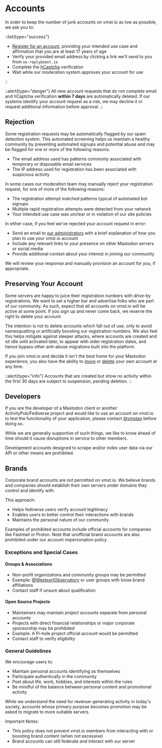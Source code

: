 # Accounts

In order to keep the number of junk accounts on vmst.io as low as possible, we ask you to:

::list{type="success"}

- [Register for an account](https://vmst.io/auth/sign_up), providing your intended use case and affirmation that you are at least 17 years of age
- Verify your provided email address by clicking a link we'll send to you from `no-reply@vmst.io`
- Complete the [hCaptcha](https://www.hcaptcha.com) verification
- Wait while our moderation system approves your account for use

::

::alert{type="danger"}
All new account requests that do not complete email and hCaptcha verification **within 7 days** are automatically deleted.
If our systems identify your account request as a risk, we may decline it or request additional information before approval.
::

## Rejection

Some registration requests may be automatically flagged by our spam detection system.
This automated screening helps us maintain a healthy community by preventing automated signups and potential abuse and may be flagged for one or more of the following reasons:

- The email address used has patterns commonly associated with temporary or disposable email services
- The IP address used for registration has been associated with suspicious activity

In some cases our moderation team may manually reject your registration request, for one of more of the following reasons:

- The registration attempt matched patterns typical of automated bot signups
- Multiple rapid registration attempts were detected from your network
- Your intended use case was unclear or in violation of our site policies

In either case, if you feel we've rejected your account request in error:

- Send an email to [our administrators](/about) with a brief explanation of how you plan to use your vmst.io account
- Include any relevant links to your presence on other Mastodon servers or social media
- Provide additional context about your interest in joining our community

We will review your response and manually provision an account for you, if appropriate.

## Preserving Your Account

Some servers are happy to juice their registration numbers with drive-by registrations.
We want to set a higher bar and advertise folks who are part of our community.
As such, expect that all accounts on vmst.io will be active at some point.
If you sign up and never come back, we reserve the right to delete your account.

The intention is not to delete accounts which fall out of use, only to avoid namesquatting or artificially boosting our registration numbers.
We also feel this helps mitigate against sleeper attacks, where accounts are created and sit idle until activated later, to appear with older registration dates, and hence bypass other anti-abuse migrations built into the platform.

If you join vmst.io and decide it isn't the best home for your Mastodon experience, you also have the ability to [move](https://docs.joinmastodon.org/user/moving/#migration) or [delete](https://docs.joinmastodon.org/user/moving/#delete) your own account at any time.

::alert{type="info"}
Accounts that are created but show no activity within the first 30 days are subject to suspension, pending deletion.
::

## Developers

If you are the developer of a Mastodon client or another ActivityPub/Fediverse project and would like to use an account on vmst.io to test the functionality of your application, please contact [@vmstan](https://vmst.io/@vmstan) before doing so.

While we are generally supportive of such things, we like to know ahead of time should it cause disruptions in service to other members.

Development accounts designed to scrape and/or index user data via our API or other means are prohibited.

## Brands

Corporate brand accounts are not permitted on vmst.io.
We believe brands and companies should establish their own servers under domains they control and identify with.

This approach:

- Helps fediverse users verify account legitimacy
- Enables users to better control their interactions with brands
- Maintains the personal nature of our community

Examples of prohibited accounts include official accounts for companies like Fastmail or Proton.
Note that unofficial brand accounts are also prohibited under our account impersonation policy.

### Exceptions and Special Cases

#### Groups & Associations

- Non-profit organizations and community groups may be permitted
- Example: [@WestportObservatory](https://vmst.io/@WestportObservatory) or user groups with loose brand affiliations
- Contact staff if unsure about qualification

#### Open Source Projects

- Maintainers may maintain project accounts separate from personal accounts
- Projects with direct financial relationships or major corporate sponsorship may be prohibited
- Example: A Pi-hole project official account would be permitted
- Contact staff to verify eligibility

### General Guidelines

We encourage users to:

- Maintain personal accounts identifying as themselves
- Participate authentically in the community
- Post about life, work, hobbies, and interests within the rules
- Be mindful of the balance between personal content and promotional activity

While we understand the need for revenue-generating activity in today's society, accounts whose primary purpose becomes promotion may be asked to migrate to more suitable servers.

Important Notes:

- This policy does not prevent vmst.io members from interacting with or boosting brand content (when not excessive)
- Brand accounts can still federate and interact with our server
